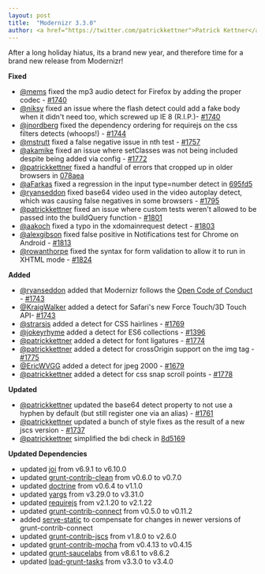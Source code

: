 ```yaml
---
layout: post
title:  "Modernizr 3.3.0"
author: <a href="https://twitter.com/patrickkettner">Patrick Kettner</a>
---
```


After a long holiday hiatus, its a brand new year, and therefore time for a brand new release from Modernizr!

**Fixed**
- [@mems](https://github.com/mems) fixed the mp3 audio detect for Firefox by adding the proper codec - [#1740](https://github.com/Modernizr/Modernizr/pull/1740)
- [@niksy](https://github.com/niksy) fixed an issue where the flash detect could add a fake body when it didn't need too, which screwed up IE 8 (R.I.P.)- [#1740](https://github.com/Modernizr/Modernizr/pull/1557)
- [@jnordberg](https://github.com/jnordberg) fixed the dependency ordering for requirejs on the css filters detects (whoops!) - [#1744](https://github.com/Modernizr/Modernizr/pull/1744)
- [@mstrutt](https://github.com/mstrutt) fixed a false negative issue in nth test - [#1757](https://github.com/Modernizr/Modernizr/pull/1757)
- [@akamike](https://github.com/akamike) fixed an issue where setClasses was not being included despite being added via config - [#1772](https://github.com/Modernizr/Modernizr/pull/1772)
- [@patrickkettner](https://github.com/patrickkettner) fixed a handful of errors that cropped up in older browsers in [078aea](https://github.com/Modernizr/Modernizr/commit/078aea)
- [@aFarkas](https://github.com/aFarkas) fixed a regression in the input type=number detect in [695fd5](https://github.com/Modernizr/Modernizr/commit/695fd5)
- [@ryanseddon](https://github.com/ryanseddon) fixed base64 video used in the video autoplay detect, which was causing false negatives in some browsers - [#1795](https://github.com/Modernizr/Modernizr/pull/1795)
- [@patrickkettner](https://github.com/patrickkettner) fixed an issue where custom tests weren't allowed to be passed into the buildQuery function - [#1801](https://github.com/Modernizr/Modernizr/pull/1801)
- [@aakoch](https://github.com/aakoch) fixed a typo in the xdomainrequest detect - [#1803](https://github.com/Modernizr/Modernizr/pull/1803)
- [@alexgibson](https://github.com/alexgibson) fixed false positive in Notifications test for Chrome on Android - [#1813](https://github.com/Modernizr/Modernizr/pull/1813)
- [@rowanthorpe](https://github.com/rowanthorpe) fixed the syntax for form validation to allow it to run in XHTML mode - [#1824](https://github.com/Modernizr/Modernizr/pull/1824)

**Added**
- [@ryanseddon](https://github.com/ryanseddon) added that Modernizr follows the [Open Code of Conduct](http://todogroup.org/opencodeofconduct/) - [#1743](https://github.com/Modernizr/Modernizr/pull/1743)
- [@KraigWalker](https://github.com/KraigWalker) added a detect for Safari's new Force Touch/3D Touch API- [#1743](https://github.com/Modernizr/Modernizr/pull/1613)
- [@strarsis](https://github.com/strarsis) added a detect for CSS hairlines - [#1769](https://github.com/Modernizr/Modernizr/pull/1769)
- [@jokeyrhyme](https://github.com/jokeyrhyme) added a detect for ES6 collections - [#1396](https://github.com/Modernizr/Modernizr/pull/1396)
- [@patrickkettner](https://github.com/patrickkettner) added a detect for font ligatures - [#1774](https://github.com/Modernizr/Modernizr/pull/1774)
- [@patrickkettner](https://github.com/patrickkettner) added a detect for crossOrigin support on the img tag - [#1775](https://github.com/Modernizr/Modernizr/pull/1775)
- [@EricWVGG](https://github.com/EricWVGG) added a detect for jpeg 2000 - [#1679](https://github.com/Modernizr/Modernizr/pull/1679)
- [@patrickkettner](https://github.com/patrickkettner) added a detect for css snap scroll points - [#1778](https://github.com/Modernizr/Modernizr/pull/1778)

**Updated**
- [@patrickkettner](https://github.com/patrickkettner) updated the base64 detect property to not use a hyphen by default (but still register one via an alias) - [#1761](https://github.com/Modernizr/Modernizr/pull/1761)
- [@patrickkettner](https://github.com/patrickkettner) updated a bunch of style fixes as the result of a new jscs version - [#1737](https://github.com/Modernizr/Modernizr/pull/1737)
- [@patrickkettner](https://github.com/patrickkettner) simplified the bdi check in [8d5169](https://github.com/Modernizr/Modernizr/commit/8d5169)

**Updated Dependencies**
- updated [joi](https://www.npmjs.com/package/joi) from v6.9.1 to v6.10.0
- updated [grunt-contrib-clean](https://www.npmjs.com/package/grunt-contrib-clean) from v0.6.0 to v0.7.0
- updated [doctrine](https://www.npmjs.com/package/doctrine) from v0.6.4 to v1.1.0
- updated [yargs](https://www.npmjs.com/package/yargs) from v3.29.0 to v3.31.0
- updated [requirejs](https://www.npmjs.com/package/requirejs) from v2.1.20 to v2.1.22
- updated [grunt-contrib-connect](https://www.npmjs.com/package/grunt-contrib-connect) from v0.5.0 to v0.11.2
- added [serve-static](https://www.npmjs.com/package/grunt-contrib-connect) to compensate for changes in newer versions of grunt-contrib-connect
- updated [grunt-contrib-jscs](https://www.npmjs.com/package/grunt-contrib-jscs) from v1.8.0 to v2.6.0
- updated [grunt-contrib-mocha](https://www.npmjs.com/package/grunt-contrib-mocha) from v0.4.13 to v0.4.15
- updated [grunt-saucelabs](https://www.npmjs.com/package/grunt-saucelabs) from v8.6.1 to v8.6.2
- updated [load-grunt-tasks](https://www.npmjs.com/package/load-grunt-tasks) from v3.3.0 to v3.4.0

